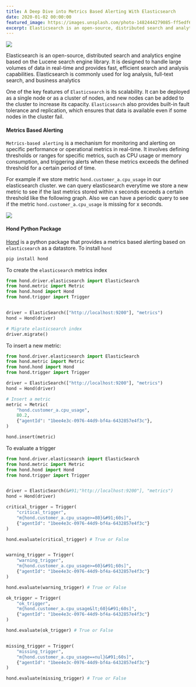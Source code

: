```yaml
---
title: A Deep Dive into Metrics Based Alerting With Elasticsearch
date: 2020-01-02 00:00:00
featured_image: https://images.unsplash.com/photo-1482444279085-ff5edf603d79?q=5
excerpt: Elasticsearch is an open-source, distributed search and analytics engine based on the Lucene search engine library. It is designed to handle large volumes of data in real-time and provides fast, efficient search and analysis capabilities. Elasticsearch is commonly used for log analysis, full-text search, and business analytics
---
```


![](https://images.unsplash.com/photo-1482444279085-ff5edf603d79?q=5)

Elasticsearch is an open-source, distributed search and analytics engine based on the Lucene search engine library. It is designed to handle large volumes of data in real-time and provides fast, efficient search and analysis capabilities. Elasticsearch is commonly used for log analysis, full-text search, and business analytics

One of the key features of `Elasticsearch` is its scalability. It can be deployed as a single node or as a cluster of nodes, and new nodes can be added to the cluster to increase its capacity. `Elasticsearch` also provides built-in fault tolerance and replication, which ensures that data is available even if some nodes in the cluster fail.

#### Metrics Based Alerting

`Metrics-based alerting` is a mechanism for monitoring and alerting on specific performance or operational metrics in real-time. It involves defining thresholds or ranges for specific metrics, such as CPU usage or memory consumption, and triggering alerts when these metrics exceeds the defined threshold for a certain period of time.

For example if we store metric `hond.customer_a.cpu_usage` in our elasticsearch cluster. we can query elasticsearch everytime we store a new metric to see if the last metrics stored within x seconds exceeds a certain threshold like the following graph. Also we can have a periodic query to see if the metric `hond.customer_a.cpu_usage` is missing for x seconds.

![](/images/blog/elastic_search_chart.png)

#### Hond Python Package

[Hond](https://github.com/Uptimedog/Hond) is a python package that provides a metrics based alerting based on `elasticsearch` as a datastore. To install `hond`

```bash
pip install hond
```

To create the `elasticsearch` metrics index

```python
from hond.driver.elasticsearch import ElasticSearch
from hond.metric import Metric
from hond.hond import Hond
from hond.trigger import Trigger


driver = ElasticSearch(["http://localhost:9200"], "metrics")
hond = Hond(driver)

# Migrate elasticsearch index
driver.migrate()
```

To insert a new metric:

```python
from hond.driver.elasticsearch import ElasticSearch
from hond.metric import Metric
from hond.hond import Hond
from hond.trigger import Trigger

driver = ElasticSearch(["http://localhost:9200"], "metrics")
hond = Hond(driver)

# Insert a metric
metric = Metric(
    "hond.customer_a.cpu_usage",
    80.2,
    {"agentId": "1bee4e3c-0976-44d9-bf4a-6432857e4f3c"},
)

hond.insert(metric)
```

To evaluate a trigger

```python
from hond.driver.elasticsearch import ElasticSearch
from hond.metric import Metric
from hond.hond import Hond
from hond.trigger import Trigger


driver = ElasticSearch(&#91;"http://localhost:9200"], "metrics")
hond = Hond(driver)

critical_trigger = Trigger(
    "critical_trigger",
    "m{hond.customer_a.cpu_usage>=80}&#91;60s]",
    {"agentId": "1bee4e3c-0976-44d9-bf4a-6432857e4f3c"}
)

hond.evaluate(critical_trigger) # True or False


warning_trigger = Trigger(
    "warning_trigger",
    "m{hond.customer_a.cpu_usage>=60}&#91;60s]",
    {"agentId": "1bee4e3c-0976-44d9-bf4a-6432857e4f3c"}
)

hond.evaluate(warning_trigger) # True or False

ok_trigger = Trigger(
    "ok_trigger",
    "m{hond.customer_a.cpu_usage&lt;60}&#91;60s]",
    {"agentId": "1bee4e3c-0976-44d9-bf4a-6432857e4f3c"}
)

hond.evaluate(ok_trigger) # True or False


missing_trigger = Trigger(
    "missing_trigger",
    "m{hond.customer_a.cpu_usage==nul}&#91;60s]",
    {"agentId": "1bee4e3c-0976-44d9-bf4a-6432857e4f3c"}
)

hond.evaluate(missing_trigger) # True or False
```